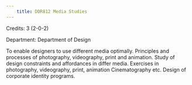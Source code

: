 ```yaml
---
    title: DDR812 Media Studies
---
```

Credits: 3 (2-0-2)

Department: Department of Design

To enable designers to use different media optimally. Principles and processes of photography, videography, print and animation. Study of design constraints and affordances in differ media. Exercises in photography, videography, print, animation Cinematography etc. Design of corporate identity programs.